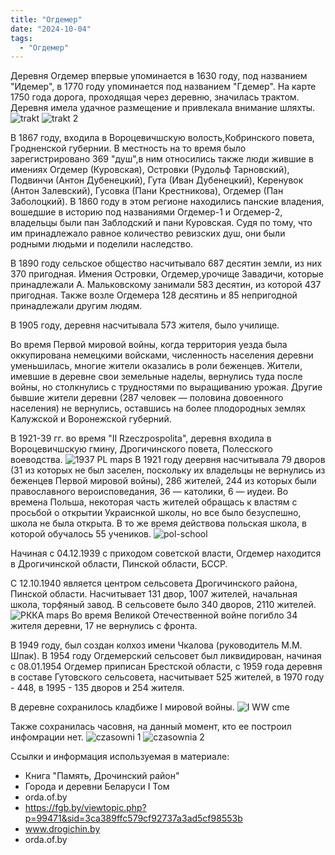 ```yaml
---
title: "Огдемер"
date: "2024-10-04"
tags:
  - "Огдемер"
---
```


Деревня Огдемер впервые упоминается в 1630 году, под названием "Идемер", в 1770 году упоминается под названием "Гдемер".
На карте 1750 года дорога, проходящая через деревню, значилась трактом. Деревня имела удачное размещение и привлекала внимание шляхты.
![trakt](https://github.com/user-attachments/assets/7abdae18-e4db-4c52-9ea7-0053b63a9b77)
![trakt 2](https://github.com/user-attachments/assets/4dd49dfa-407f-4054-9c7c-ecc0b610781d)

В 1867 году, входила в Вороцевичшскую волость,Кобринского повета, Гродненской губернии. В местность на то время было зарегистрировано 369 "душ",в ним относились также люди жившие в имениях Огдемер (Куровская), Островки (Рудольф Тарновский), Подвинчи (Антон Дубенецкий), Гута (Иван Дубенецкий), Керенувок (Антон Залевский), Гусовка (Пани Крестникова), Огдемер (Пан Заболоцкий). В 1860 году в этом регионе находились панские владения, вошедшие в историю под названиями Огдемер-1 и Огдемер-2, владельцы были пан Заблодский и пани Куровская. Судя по тому, что им принадлежало равное количество ревизских душ, они были родными людьми и поделили наследство.

В 1890 году сельское общество насчитывало 687 десятин земли, из них 370 пригодная. Имения Островки, Огдемер,урочище Завадичи, которые принадлежали А. Мальковскому занимали 583 десятин, из которой 437 пригодная. Также возле Огдемера 128 десятинь и 85 непригодной принадлежали другим людям.

В 1905 году, деревня насчитывала 573 жителя, было училище.

Во время Первой мировой войны, когда территория уезда была оккупирована немецкими войсками, численность населения деревни уменьшилась, многие жители оказались в роли беженцев. Жители, имевшие в деревне свои земельные наделы, вернулись туда после войны, но столкнулись с трудностями по выращиванию урожая. Другие бывшие жители деревни (287 человек — половина довоенного населения) не вернулись, оставшись на более плодородных землях Калужской и Воронежской губерний.

В 1921-39 гг. во время "II Rzeczpospolita", деревня входила в Вороцевичшскую гмину, Дрогичинского повета, Полесского воеводства. 
![1937 PL maps](https://github.com/user-attachments/assets/b548de5c-22fa-4256-80f5-4f047556a926)
В 1921 году деервня насчитывала 79 дворов (31 из которых не был заселен, поскольку их владельцы не вернулись из беженцев Первой мировой войны), 286 жителей, 244 из которых были православного вероисповедания, 36 — католики, 6 — иудеи.
Во времена Польша, некоторая часть жителей обращась к властям с просьбой о открытии Украиснкой школы, но все было безуспешно, школа не была открыта.
В то же время действова польская школа, в которой обучалось 55 учеников.
![pol-school](https://github.com/user-attachments/assets/03fa046a-5a10-4652-9095-104ae8d86597)

Начиная с 04.12.1939 с приходом советской власти, Огдемер находится в Дрогичинской области, Пинской области, БССР. 

С 12.10.1940 является центром сельсовета Дрогичинского района, Пинской области. Насчитывает 131 двор, 1007 жителей, начальная школа, торфяный завод. В сельсовете было 340 дворов, 2110 жителей.
![РККА maps](https://github.com/user-attachments/assets/775db045-c11e-4fba-9fde-4e02f1bd5617)
Во время Великой Отечественной войне погибло 34 жителя деревни, 17 не вернулись с фронта.

В 1949 году, был создан колхоз имени Чкалова (руководитель М.М. Шпак). В 1954 году Огдемерский сельсовет был ликвидирован, начиная с 08.01.1954 Огдемер приписан Брестской области, с 1959 года деревня в составе Гутовского сельсовета, насчитывает 525 жителей, в 1970 году - 448, в 1995 - 135 дворов и 254 жителя.

В деревне сохранилось кладбиже I мировой войны.
![I WW cme](https://github.com/user-attachments/assets/bf6e7320-fcba-473d-a44b-26402b7059af)

Также сохранилась часовня, на данный момент, кто ее построил инфомрации нет.
![czasowni 1](https://github.com/user-attachments/assets/9d869bf8-a753-4f32-bf2d-a362eeea67a7)
![czasownia 2](https://github.com/user-attachments/assets/6e6cc62c-8492-445c-afd8-6932839394f2)


Ссылки и информация используемая в материале:

- Книга "Память, Дрочинский район"
- Города и деревни Беларуси I Том
- orda.of.by
- https://fgb.by/viewtopic.php?p=99471&sid=3ca389ffc579cf92737a3ad5cf98553b
- www.drogichin.by
- orda.of.by
